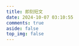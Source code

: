 ```yaml
---
title: 即刻短文
date: 2024-10-07 03:10:55
comments: true
aside: false
top_img: false
---
```


<div id="qexot" class="tag-plugin timeline"></div>
<script src="https://cdn.jsdelivr.net/npm/qexo-static@1.6.0/hexo/talks.js"></script>
<script src="https://gcore.jsdelivr.net/gh/MSCMDD/Qexo-Talks@main/Stellar/qexo_talk.js"></script>
<link rel="stylesheet" href="https://gcore.jsdelivr.net/gh/MSCMDD/Qexo-Talks@main/Stellar/qexo_talk.css">
<script>showQexoTalks("qexot", "https://qexo.newggj.cn", 5)</script>
